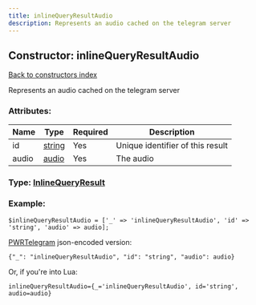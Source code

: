```yaml
---
title: inlineQueryResultAudio
description: Represents an audio cached on the telegram server
---
```

## Constructor: inlineQueryResultAudio  
[Back to constructors index](index.md)



Represents an audio cached on the telegram server

### Attributes:

| Name     |    Type       | Required | Description |
|----------|---------------|----------|-------------|
|id|[string](../types/string.md) | Yes|Unique identifier of this result|
|audio|[audio](../types/audio.md) | Yes|The audio|



### Type: [InlineQueryResult](../types/InlineQueryResult.md)


### Example:

```
$inlineQueryResultAudio = ['_' => 'inlineQueryResultAudio', 'id' => 'string', 'audio' => audio];
```  

[PWRTelegram](https://pwrtelegram.xyz) json-encoded version:

```
{"_": "inlineQueryResultAudio", "id": "string", "audio": audio}
```


Or, if you're into Lua:  


```
inlineQueryResultAudio={_='inlineQueryResultAudio', id='string', audio=audio}

```


